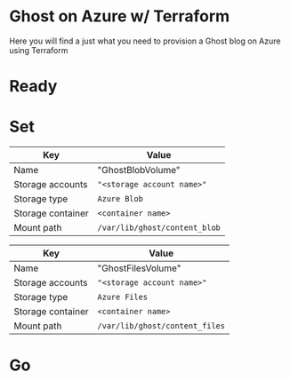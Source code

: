 # Ghost on Azure w/ Terraform

Here you will find a just what you need to provision a Ghost blog on Azure using Terraform

# Ready



# Set



|     Key           |Value                          
|----------------|-------------------------------
|Name            | "GhostBlobVolume"     
|Storage accounts |`"<storage account name>"`
|Storage type    |`Azure Blob`|
|Storage container  |`<container name>`|
|Mount path  |`/var/lib/ghost/content_blob`|

|     Key           |Value                          
|----------------|-------------------------------
|Name            | "GhostFilesVolume"     
|Storage accounts |`"<storage account name>"`
|Storage type    |`Azure Files`|
|Storage container  |`<container name>`|
|Mount path  |`/var/lib/ghost/content_files`|

# Go 